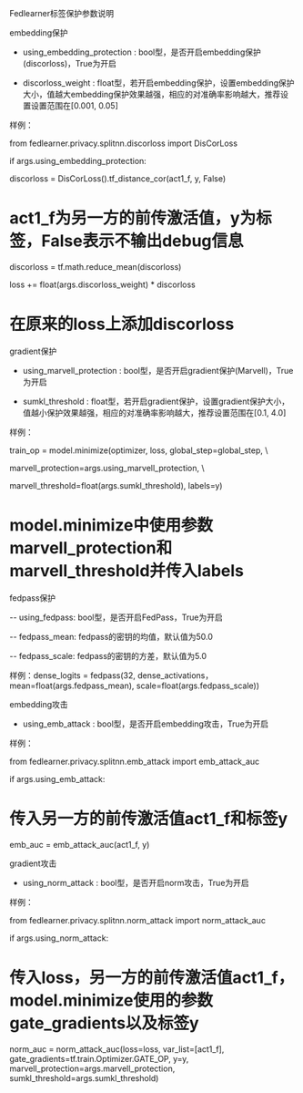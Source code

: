 Fedlearner标签保护参数说明

embedding保护

- using_embedding_protection : bool型，是否开启embedding保护(discorloss)，True为开启

- discorloss_weight : float型，若开启embedding保护，设置embedding保护大小，值越大embedding保护效果越强，相应的对准确率影响越大，推荐设置设置范围在[0.001, 0.05]

样例：

from fedlearner.privacy.splitnn.discorloss import DisCorLoss

if args.using_embedding_protection:

discorloss = DisCorLoss().tf_distance_cor(act1_f, y, False)

# act1_f为另一方的前传激活值，y为标签，False表示不输出debug信息

discorloss = tf.math.reduce_mean(discorloss)

loss += float(args.discorloss_weight) * discorloss

# 在原来的loss上添加discorloss

gradient保护

- using_marvell_protection : bool型，是否开启gradient保护(Marvell)，True为开启

- sumkl_threshold : float型，若开启gradient保护，设置gradient保护大小，值越小保护效果越强，相应的对准确率影响越大，推荐设置范围在[0.1, 4.0]

样例：

train_op = model.minimize(optimizer, loss, global_step=global_step, \ 

marvell_protection=args.using_marvell_protection, \ 

marvell_threshold=float(args.sumkl_threshold), labels=y) 

# model.minimize中使用参数marvell_protection和marvell_threshold并传入labels

fedpass保护

-- using_fedpass: bool型，是否开启FedPass，True为开启

-- fedpass_mean: fedpass的密钥的均值，默认值为50.0

-- fedpass_scale: fedpass的密钥的方差，默认值为5.0

样例：dense_logits = fedpass(32, dense_activations， mean=float(args.fedpass_mean), scale=float(args.fedpass_scale))

embedding攻击

- using_emb_attack : bool型，是否开启embedding攻击，True为开启

样例：

from fedlearner.privacy.splitnn.emb_attack import emb_attack_auc

if args.using_emb_attack:

# 传入另一方的前传激活值act1_f和标签y

emb_auc = emb_attack_auc(act1_f, y)

gradient攻击

- using_norm_attack : bool型，是否开启norm攻击，True为开启

样例：

from fedlearner.privacy.splitnn.norm_attack import norm_attack_auc

if args.using_norm_attack:

# 传入loss，另一方的前传激活值act1_f，model.minimize使用的参数gate_gradients以及标签y

norm_auc = norm_attack_auc(loss=loss, var_list=[act1_f], gate_gradients=tf.train.Optimizer.GATE_OP, y=y, marvell_protection=args.marvell_protection, sumkl_threshold=args.sumkl_threshold)
